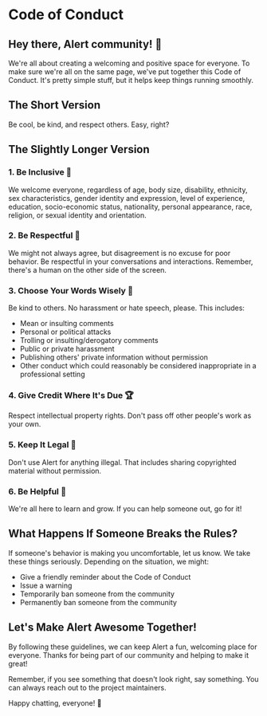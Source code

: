 # Code of Conduct

## Hey there, Alert community! 👋

We're all about creating a welcoming and positive space for everyone. To make sure we're all on the same page, we've put together this Code of Conduct. It's pretty simple stuff, but it helps keep things running smoothly.

## The Short Version

Be cool, be kind, and respect others. Easy, right?

## The Slightly Longer Version

### 1. Be Inclusive 🌈

We welcome everyone, regardless of age, body size, disability, ethnicity, sex characteristics, gender identity and expression, level of experience, education, socio-economic status, nationality, personal appearance, race, religion, or sexual identity and orientation.

### 2. Be Respectful 🤝

We might not always agree, but disagreement is no excuse for poor behavior. Be respectful in your conversations and interactions. Remember, there's a human on the other side of the screen.

### 3. Choose Your Words Wisely 💬

Be kind to others. No harassment or hate speech, please. This includes:

- Mean or insulting comments
- Personal or political attacks
- Trolling or insulting/derogatory comments
- Public or private harassment
- Publishing others' private information without permission
- Other conduct which could reasonably be considered inappropriate in a professional setting

### 4. Give Credit Where It's Due 🏆

Respect intellectual property rights. Don't pass off other people's work as your own.

### 5. Keep It Legal 🚫

Don't use Alert for anything illegal. That includes sharing copyrighted material without permission.

### 6. Be Helpful 🤗

We're all here to learn and grow. If you can help someone out, go for it!

## What Happens If Someone Breaks the Rules?

If someone's behavior is making you uncomfortable, let us know. We take these things seriously. Depending on the situation, we might:

- Give a friendly reminder about the Code of Conduct
- Issue a warning
- Temporarily ban someone from the community
- Permanently ban someone from the community

## Let's Make Alert Awesome Together!

By following these guidelines, we can keep Alert a fun, welcoming place for everyone. Thanks for being part of our community and helping to make it great!

Remember, if you see something that doesn't look right, say something. You can always reach out to the project maintainers.

Happy chatting, everyone! 🎉